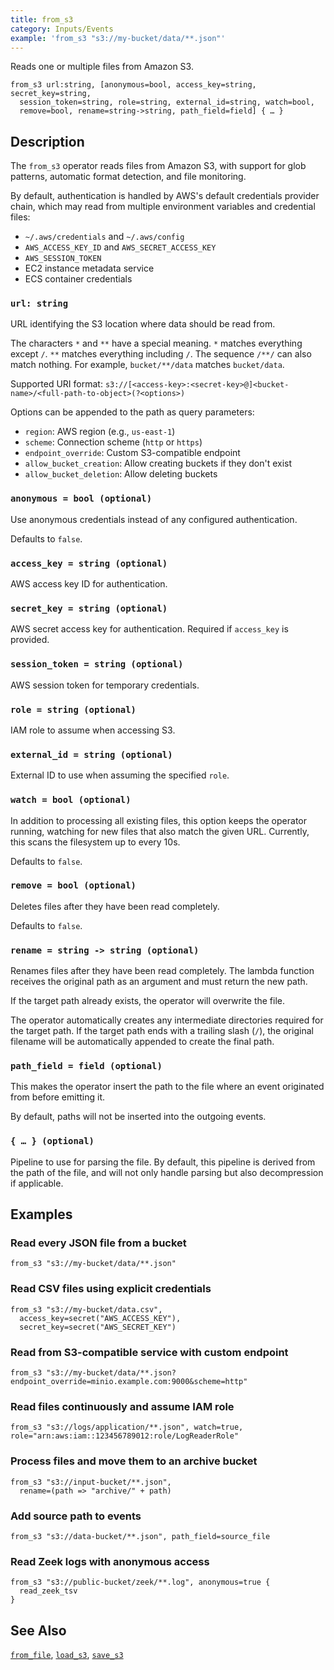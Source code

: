 ```yaml
---
title: from_s3
category: Inputs/Events
example: 'from_s3 "s3://my-bucket/data/**.json"'
---
```


Reads one or multiple files from Amazon S3.

```tql
from_s3 url:string, [anonymous=bool, access_key=string, secret_key=string,
  session_token=string, role=string, external_id=string, watch=bool,
  remove=bool, rename=string->string, path_field=field] { … }
```

## Description

The `from_s3` operator reads files from Amazon S3, with support for glob
patterns, automatic format detection, and file monitoring.

By default, authentication is handled by AWS's default credentials provider
chain, which may read from multiple environment variables and credential files:

- `~/.aws/credentials` and `~/.aws/config`
- `AWS_ACCESS_KEY_ID` and `AWS_SECRET_ACCESS_KEY`
- `AWS_SESSION_TOKEN`
- EC2 instance metadata service
- ECS container credentials

### `url: string`

URL identifying the S3 location where data should be read from.

The characters `*` and `**` have a special meaning. `*` matches everything
except `/`. `**` matches everything including `/`. The sequence `/**/` can also
match nothing. For example, `bucket/**/data` matches `bucket/data`.

Supported URI format:
`s3://[<access-key>:<secret-key>@]<bucket-name>/<full-path-to-object>(?<options>)`

Options can be appended to the path as query parameters:
- `region`: AWS region (e.g., `us-east-1`)
- `scheme`: Connection scheme (`http` or `https`)
- `endpoint_override`: Custom S3-compatible endpoint
- `allow_bucket_creation`: Allow creating buckets if they don't exist
- `allow_bucket_deletion`: Allow deleting buckets

### `anonymous = bool (optional)`

Use anonymous credentials instead of any configured authentication.

Defaults to `false`.

### `access_key = string (optional)`

AWS access key ID for authentication.

### `secret_key = string (optional)`

AWS secret access key for authentication. Required if `access_key` is provided.

### `session_token = string (optional)`

AWS session token for temporary credentials.

### `role = string (optional)`

IAM role to assume when accessing S3.

### `external_id = string (optional)`

External ID to use when assuming the specified `role`.

### `watch = bool (optional)`

In addition to processing all existing files, this option keeps the operator
running, watching for new files that also match the given URL. Currently, this
scans the filesystem up to every 10s.

Defaults to `false`.

### `remove = bool (optional)`

Deletes files after they have been read completely.

Defaults to `false`.

### `rename = string -> string (optional)`

Renames files after they have been read completely. The lambda function receives
the original path as an argument and must return the new path.

If the target path already exists, the operator will overwrite the file.

The operator automatically creates any intermediate directories required for the
target path. If the target path ends with a trailing slash (`/`), the original
filename will be automatically appended to create the final path.

### `path_field = field (optional)`

This makes the operator insert the path to the file where an event originated
from before emitting it.

By default, paths will not be inserted into the outgoing events.

### `{ … } (optional)`

Pipeline to use for parsing the file. By default, this pipeline is derived from
the path of the file, and will not only handle parsing but also decompression if
applicable.

## Examples

### Read every JSON file from a bucket

```tql
from_s3 "s3://my-bucket/data/**.json"
```

### Read CSV files using explicit credentials

```tql
from_s3 "s3://my-bucket/data.csv",
  access_key=secret("AWS_ACCESS_KEY"),
  secret_key=secret("AWS_SECRET_KEY")
```

### Read from S3-compatible service with custom endpoint

```tql
from_s3 "s3://my-bucket/data/**.json?endpoint_override=minio.example.com:9000&scheme=http"
```

### Read files continuously and assume IAM role

```tql
from_s3 "s3://logs/application/**.json", watch=true, role="arn:aws:iam::123456789012:role/LogReaderRole"
```

### Process files and move them to an archive bucket

```tql
from_s3 "s3://input-bucket/**.json",
  rename=(path => "archive/" + path)
```

### Add source path to events

```tql
from_s3 "s3://data-bucket/**.json", path_field=source_file
```

### Read Zeek logs with anonymous access

```tql
from_s3 "s3://public-bucket/zeek/**.log", anonymous=true {
  read_zeek_tsv
}
```

## See Also

[`from_file`](/reference/operators/from_file),
[`load_s3`](/reference/operators/load_s3),
[`save_s3`](/reference/operators/save_s3)
